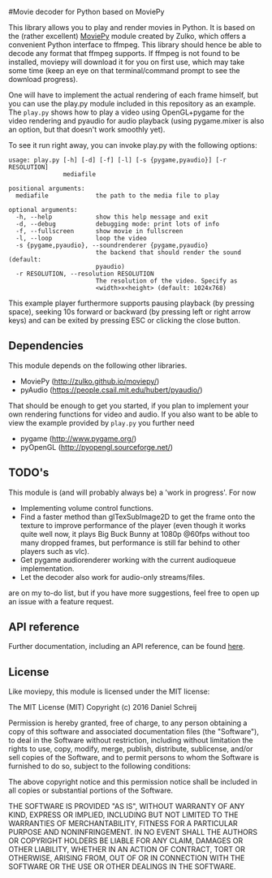 #Movie decoder for Python based on MoviePy

This library allows you to play and render movies in Python. It is based on the
(rather excellent) [MoviePy](http://zulko.github.io/moviepy/) module created by Zulko, which offers a convenient Python interface to ffmpeg. This library should hence be able to decode any format that ffmpeg supports. If ffmpeg is not found to be installed, moviepy will download it for you on first use, which may take some time (keep an eye on that terminal/command prompt to see the download progress).

One will have to implement the actual rendering of each frame himself, but you can use the play.py module included in this repository as an example. The `play.py` shows how to play a video using OpenGL+pygame for the video rendering and pyaudio for audio playback (using pygame.mixer is also an option, but that doesn't work smoothly yet).

To see it run right away, you can invoke play.py with the following options:

~~~
usage: play.py [-h] [-d] [-f] [-l] [-s {pygame,pyaudio}] [-r RESOLUTION]
               mediafile

positional arguments:
  mediafile             the path to the media file to play

optional arguments:
  -h, --help            show this help message and exit
  -d, --debug           debugging mode: print lots of info
  -f, --fullscreen      show movie in fullscreen
  -l, --loop            loop the video
  -s {pygame,pyaudio}, --soundrenderer {pygame,pyaudio}
                        the backend that should render the sound (default:
                        pyaudio)
  -r RESOLUTION, --resolution RESOLUTION
                        The resolution of the video. Specify as
                        <width>x<height> (default: 1024x768)
~~~

This example player furthermore supports pausing playback (by pressing space), seeking 10s forward or backward (by pressing left or right arrow keys) and can be exited by pressing ESC or clicking the close button.

## Dependencies

This module depends on the following other libraries.

- MoviePy (http://zulko.github.io/moviepy/)
- pyAudio (https://people.csail.mit.edu/hubert/pyaudio/)

That should be enough to get you started, if you plan to implement your own rendering functions for video and audio. If you also want to be able to view the example provided by `play.py` you further need

- pygame (http://www.pygame.org/)
- pyOpenGL (http://pyopengl.sourceforge.net/)

## TODO's

This module is (and will probably always be) a 'work in progress'. For now

- Implementing volume control functions.
- Find a faster method than glTexSubImage2D to get the frame onto the texture to improve performance of the player (even though it works quite well now, it plays Big Buck Bunny at 1080p @60fps without too many dropped frames, but performance is still far behind to other players such as vlc).
- Get pygame audiorenderer working with the current audioqueue implementation.
- Let the decoder also work for audio-only streams/files.

are on my to-do list, but if you have more suggestions, feel free to open up an issue with a feature request.

## API reference

Further documentation, including an API reference, can be found [here](https://dschreij.github.io/python-mediadecoder).

## License

Like moviepy, this module is licensed under the MIT license:

The MIT License (MIT)
Copyright (c) 2016 Daniel Schreij

Permission is hereby granted, free of charge, to any person obtaining a copy of this software and associated documentation files (the "Software"), to deal in the Software without restriction, including without limitation the rights to use, copy, modify, merge, publish, distribute, sublicense, and/or sell copies of the Software, and to permit persons to whom the Software is furnished to do so, subject to the following conditions:

The above copyright notice and this permission notice shall be included in all copies or substantial portions of the Software.

THE SOFTWARE IS PROVIDED "AS IS", WITHOUT WARRANTY OF ANY KIND, EXPRESS OR IMPLIED, INCLUDING BUT NOT LIMITED TO THE WARRANTIES OF MERCHANTABILITY, FITNESS FOR A PARTICULAR PURPOSE AND NONINFRINGEMENT. IN NO EVENT SHALL THE AUTHORS OR COPYRIGHT HOLDERS BE LIABLE FOR ANY CLAIM, DAMAGES OR OTHER LIABILITY, WHETHER IN AN ACTION OF CONTRACT, TORT OR OTHERWISE, ARISING FROM, OUT OF OR IN CONNECTION WITH THE SOFTWARE OR THE USE OR OTHER DEALINGS IN THE SOFTWARE.





